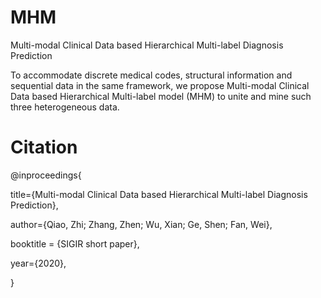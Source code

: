# MHM
Multi-modal Clinical Data based Hierarchical Multi-label Diagnosis Prediction

To accommodate discrete medical codes, structural information and sequential data in the same framework, we propose Multi-modal Clinical Data based Hierarchical Multi-label model (MHM) to unite and mine such three heterogeneous data.


# Citation
@inproceedings{

  title={Multi-modal Clinical Data based Hierarchical Multi-label Diagnosis Prediction}, 
  
  author={Qiao, Zhi; Zhang, Zhen; Wu, Xian; Ge, Shen; Fan, Wei}, 
  
  booktitle = {SIGIR short paper},
  
  year={2020}, 

}
